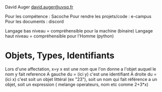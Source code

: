 David Auger david.auger@uvsq.fr

Pour les compétence : Sacoche
Pour rendre les projets/code : e-campus
Pour les documents : discord


Langage bas niveau = compréhensible pour la machine (binaire)
Langage haut niveau = compréhensible pour l'Homme (python)


# Objets, Types, Identifiants

Lors d'une affectation, x=y
x est une nom que l'on donne a l'objet auquel le nom y fait reference
A gauche du = (ici y) c'est une identifiant
A droite du = (ici x) c'est soit un objet littéral (ex "23"), soit un nom qui fait référence a un objet, soit un expression ( melange operateurs, nom etc comme 2+3*x)


